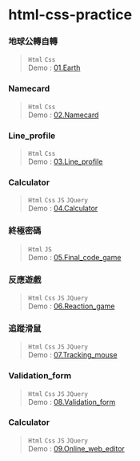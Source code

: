 # html-css-practice
### 地球公轉自轉
> `Html` `Css`  
> Demo : [01.Earth](https://ykliu0213.github.io/html-css-practice/01.Earth/index.html)

### Namecard
> `Html` `Css`  
> Demo : [02.Namecard](https://ykliu0213.github.io/html-css-practice/02.Namecard/index.html)

### Line_profile
> `Html` `Css`  
> Demo : [03.Line_profile](https://ykliu0213.github.io/html-css-practice/03.Line_profile/index.html)

### Calculator
> `Html` `Css` `JS` `JQuery`  
> Demo : [04.Calculator](https://ykliu0213.github.io/html-css-practice/04.Calculator/index.html)

### 終極密碼
> `Html` `JS`  
> Demo : [05.Final_code_game](https://ykliu0213.github.io/html-css-practice/05.Final_code_game/index.html)

### 反應遊戲
> `Html` `Css` `JS` `JQuery`  
> Demo : [06.Reaction_game](https://ykliu0213.github.io/html-css-practice/06.Reaction_game/index.html)


### 追蹤滑鼠
> `Html` `Css` `JS` `JQuery`  
> Demo : [07.Tracking_mouse](https://ykliu0213.github.io/html-css-practice/07.Tracking_mouse/index.html)

### Validation_form
> `Html` `Css` `JS` `JQuery`  
> Demo : [08.Validation_form](https://ykliu0213.github.io/html-css-practice/08.Validation_form/index.html)

### Calculator
> `Html` `Css` `JS` `JQuery`  
> Demo : [09.Online_web_editor](https://ykliu0213.github.io/html-css-practice/09.Online_web_editor/index.html)
